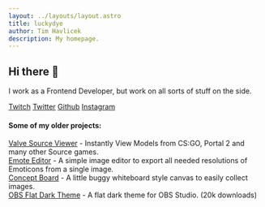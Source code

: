 ```yaml
---
layout: ../layouts/layout.astro
title: luckydye
author: Tim Havlicek
description: My homepage.
--- 
```


## Hi there 👋

I work as a Frontend Developer, but work on all sorts of stuff on the side.

[Twitch](https://www.twitch.tv/luckydye)
[Twitter](https://twitter.com/timh4v)
[Github](https://github.com/luckydye)
[Instagram](https://www.instagram.com/luckydye/)

#### Some of my older projects:

[Valve Source Viewer](https://vsource-viewer.web.app/) - Instantly View Models from CS:GO, Portal 2 and many other Source games.  
[Emote Editor](https://emote-editor.web.app/) - A simple image editor to export all needed resolutions of Emoticons from a single image.  
[Concept Board](https://conceptpanel.web.app/) - A little buggy whiteboard style canvas to easily collect images.  
[OBS Flat Dark Theme](https://obsproject.com/forum/resources/flat-dark-theme.616/) - A flat dark theme for OBS Studio. (20k downloads)
